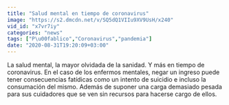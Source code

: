```yaml
---
title: "Salud mental en tiempo de coronavirus"
image: "https://s2.dmcdn.net/v/SQ5dQ1VIIu9XV9UsH/x240"
vid_id: "x7vr7iy"
categories: "news"
tags: ["P\u00fablico","Coronavirus","pandemia"]
date: "2020-08-31T19:20:09+03:00"
---
```

La salud mental, la mayor olvidada de la sanidad. Y más en tiempo de coronavirus. En el caso de los enfermos mentales, negar un ingreso puede tener consecuencias fatídicas como un intento de suicidio e incluso la consumación del mismo. Además de suponer una carga demasiado pesada para sus cuidadores que se ven sin recursos para hacerse cargo de ellos.  <br>
